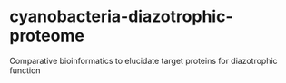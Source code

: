 # cyanobacteria-diazotrophic-proteome
Comparative bioinformatics to elucidate target proteins for diazotrophic function
